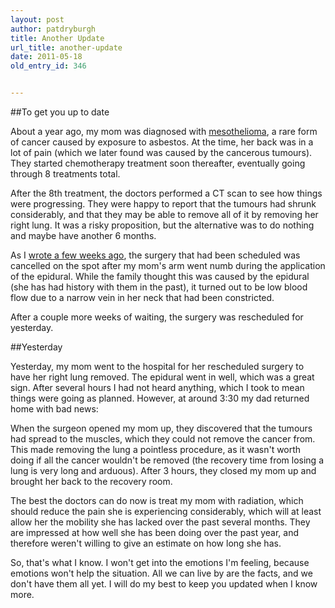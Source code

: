 ```yaml
---
layout: post
author: patdryburgh
title: Another Update
url_title: another-update
date: 2011-05-18
old_entry_id: 346


---
```


##To get you up to date

About a year ago, my mom was diagnosed with [mesothelioma](http://en.wikipedia.org/wiki/Mesothelioma), a rare form of cancer caused by exposure to asbestos. At the time, her back was in a lot of pain (which we later found was caused by the cancerous tumours). They started chemotherapy treatment soon thereafter, eventually going through 8 treatments total.

After the 8th treatment, the doctors performed a CT scan to see how things were progressing. They were happy to report that the tumours had shrunk considerably, and that they may be able to remove all of it by removing her right lung. It was a risky proposition, but the alternative was to do nothing and maybe have another 6 months.

As I [wrote a few weeks ago](http://burnlikefabulous.com/post/4971333353/an-update), the surgery that had been scheduled was cancelled on the spot after my mom's arm went numb during the application of the epidural. While the family thought this was caused by the epidural (she has had history with them in the past), it turned out to be low blood flow due to a narrow vein in her neck that had been constricted.

After a couple more weeks of waiting, the surgery was rescheduled for yesterday.

##Yesterday

Yesterday, my mom went to the hospital for her rescheduled surgery to have her right lung removed. The epidural went in well, which was a great sign. After several hours I had not heard anything, which I took to mean things were going as planned. However, at around 3:30 my dad returned home with bad news:

When the surgeon opened my mom up, they discovered that the tumours had spread to the muscles, which they could not remove the cancer from. This made removing the lung a pointless procedure, as it wasn't worth doing if all the cancer wouldn't be removed (the recovery time from losing a lung is very long and arduous). After 3 hours, they closed my mom up and brought her back to the recovery room.

The best the doctors can do now is treat my mom with radiation, which should reduce the pain she is experiencing considerably, which will at least allow her the mobility she has lacked over the past several months. They are impressed at how well she has been doing over the past year, and therefore weren't willing to give an estimate on how long she has.

So, that's what I know. I won't get into the emotions I'm feeling, because emotions won't help the situation. All we can live by are the facts, and we don't have them all yet. I will do my best to keep you updated when I know more.